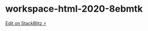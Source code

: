 # workspace-html-2020-8ebmtk

[Edit on StackBlitz ⚡️](https://stackblitz.com/edit/workspace-html-2020-8ebmtk)